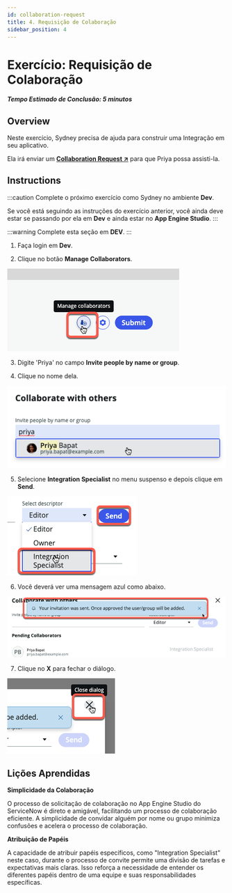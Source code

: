```yaml
---
id: collaboration-request
title: 4. Requisição de Colaboração
sidebar_position: 4
---
```

# Exercício: Requisição de Colaboração

##### Tempo Estimado de Conclusão: 5 minutos

## Overview

Neste exercício, Sydney precisa de ajuda para construir uma Integração em seu aplicativo.

Ela irá enviar um **<a href="https://docs.servicenow.com/csh?topicname=application-collaboration.html&version=latest" target="_blank">Collaboration Request ↗</a>** para que Priya possa assisti-la.

## Instructions

:::caution
Complete o próximo exercício como Sydney no ambiente **Dev**.
 
Se você está seguindo as instruções do exercício anterior, você ainda deve estar se passando por ela em **Dev** e ainda estar no **App Engine Studio**.
:::

:::warning
Complete esta seção em **DEV**.
:::

1. Faça login em **Dev**.

2. Clique no botão **Manage Collaborators**.

![relative](/img/lab-aemc/2023-07-11-19-16-07.png)

3. Digite 'Priya' no campo **Invite people by name or group**.

4. Clique no nome dela.

![relative](/img/lab-aemc/2023-07-11-19-19-47.png)

5. Selecione **Integration Specialist** no menu suspenso e depois clique em **Send**.

![relative](/img/lab-aemc/2023-07-11-19-22-08.png)

6. Você deverá ver uma mensagem azul como abaixo.

![relative](/img/lab-aemc/2023-07-11-19-22-51.png)

7. Clique no **X** para fechar o diálogo.

![relative](/img/lab-aemc/2023-07-11-19-23-25.png)

## Lições Aprendidas

**Simplicidade da Colaboração**

O processo de solicitação de colaboração no App Engine Studio do ServiceNow é direto e amigável, facilitando um processo de colaboração eficiente. A simplicidade de convidar alguém por nome ou grupo minimiza confusões e acelera o processo de colaboração.

**Atribuição de Papéis**

A capacidade de atribuir papéis específicos, como "Integration Specialist" neste caso, durante o processo de convite permite uma divisão de tarefas e expectativas mais claras. Isso reforça a necessidade de entender os diferentes papéis dentro de uma equipe e suas responsabilidades específicas.
